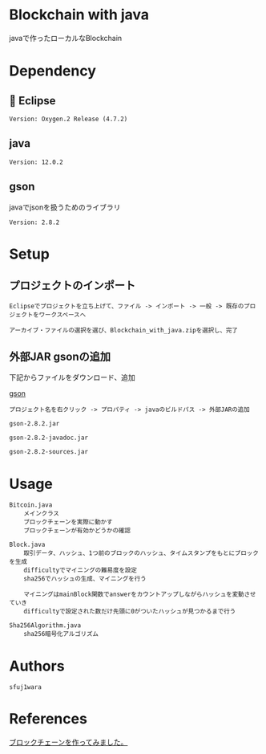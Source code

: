 # Blockchain with java
javaで作ったローカルなBlockchain

# Dependency

## :green_book: Eclipse
    Version: Oxygen.2 Release (4.7.2)

## java 
    Version: 12.0.2

## gson

javaでjsonを扱うためのライブラリ

    Version: 2.8.2

# Setup

## プロジェクトのインポート

    Eclipseでプロジェクトを立ち上げて、ファイル -> インポート -> 一般 -> 既存のプロジェクトをワークスペースへ

    アーカイブ・ファイルの選択を選び、Blockchain_with_java.zipを選択し、完了

## 外部JAR gsonの追加

下記からファイルをダウンロード、追加

[gson](https://repo1.maven.org/maven2/com/google/code/gson/gson/2.8.2/)

    プロジェクト名を右クリック -> プロパティ -> javaのビルドパス -> 外部JARの追加

    gson-2.8.2.jar

    gson-2.8.2-javadoc.jar

    gson-2.8.2-sources.jar

# Usage

    Bitcoin.java
        メインクラス
        ブロックチェーンを実際に動かす
        ブロックチェーンが有効かどうかの確認

    Block.java
        取引データ、ハッシュ、1つ前のブロックのハッシュ、タイムスタンプをもとにブロックを生成
        difficultyでマイニングの難易度を設定
        sha256でハッシュの生成、マイニングを行う

        マイニングはmainBlock関数でanswerをカウントアップしながらハッシュを変動させていき
        difficultyで設定された数だけ先頭に0がついたハッシュが見つかるまで行う

    Sha256Algorithm.java
        sha256暗号化アルゴリズム

# Authors
    sfuj1wara

# References

[ブロックチェーンを作ってみました。](https://techblog.gmo-ap.jp/2018/12/26/%E3%83%96%E3%83%AD%E3%83%83%E3%82%AF%E3%83%81%E3%82%A7%E3%83%BC%E3%83%B3%E3%82%92%E4%BD%9C%E3%81%A3%E3%81%A6%E3%81%BF%E3%81%BE%E3%81%97%E3%81%9F%E3%80%82/)
